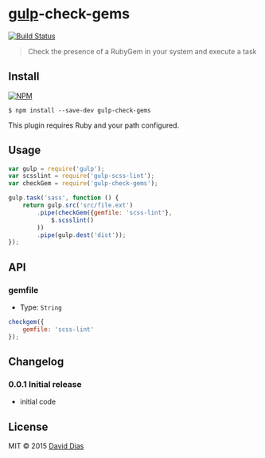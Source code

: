 # [gulp](https://gulpjs.com)-check-gems
[![Build Status](https://travis-ci.org/daviddiasfront/gulp-check-gems.svg?branch=master)](https://travis-ci.org/daviddiasfront/gulp-check-gems)

> Check the presence of a RubyGem in your system and execute a task

## Install

[![NPM](https://nodei.co/npm/gulp-check-gems.png?compact=true)](https://www.npmjs.org/package/gulp-check-gems)

```shell
$ npm install --save-dev gulp-check-gems
```

This plugin requires Ruby and your path configured.

## Usage

```js
var gulp = require('gulp');
var scsslint = require('gulp-scss-lint');
var checkGem = require('gulp-check-gems');

gulp.task('sass', function () {
	return gulp.src('src/file.ext')
		.pipe(checkGem({gemfile: 'scss-lint'},
      		$.scsslint()
    	))
		.pipe(gulp.dest('dist'));
});
```


## API

### gemfile

- Type: `String`

```js
checkgem({
    gemfile: 'scss-lint'
});
```

## Changelog

### 0.0.1 Initial release
* initial code

## License

MIT © 2015 [David Dias](http://www.david-dias.com)
